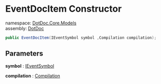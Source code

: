﻿# EventDocItem Constructor

namespace: [DotDoc\.Core\.Models](../../DotDoc.Core.Models.md)<br />
assembly: [DotDoc](../../../DotDoc.md)



```csharp
public EventDocItem(IEventSymbol symbol ,Compilation compilation);
```

## Parameters

__symbol__ : [IEventSymbol](https://docs.microsoft.com/dotnet/api/Microsoft.CodeAnalysis.IEventSymbol)



__compilation__ : [Compilation](https://docs.microsoft.com/dotnet/api/Microsoft.CodeAnalysis.Compilation)



